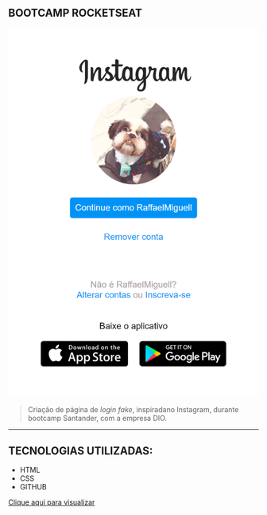 

## BOOTCAMP ROCKETSEAT

![preview](./.github/copiaInstagram.png)

>Criação de página de *login fake*, inspiradano Instagram, durante bootcamp Santander, com a empresa DIO.

---
## TECNOLOGIAS UTILIZADAS:

- HTML
- CSS
- GITHUB

[Clique aqui para visualizar](https://raffaelmiguell.github.io/CopiaLoginInstagram/)




